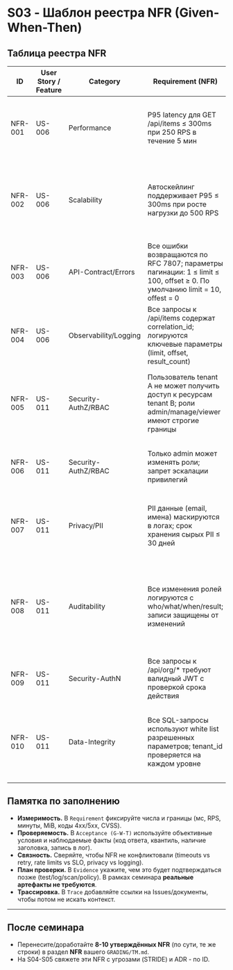 # S03 - Шаблон реестра NFR (Given-When-Then)

## Таблица реестра NFR

| ID      | User Story / Feature | Category              | Requirement (NFR)                                                                                                          | Rationale / Risk                                                  | Acceptance (G-W-T)                                                                                                                                                                                  | Evidence (test/log/scan/policy)                                 | Trace (issue/link) | Owner           | Status | Priority    | Severity      | Tags                    |
| ------- | -------------------- | --------------------- | -------------------------------------------------------------------------------------------------------------------------- | ----------------------------------------------------------------- | --------------------------------------------------------------------------------------------------------------------------------------------------------------------------------------------------- | --------------------------------------------------------------- | ------------------ | --------------- | ------ | ----------- | ------------- | ----------------------- |
| NFR-001 | US-006               | Performance           | P95 latency для GET /api/items ≤ 300ms при 250 RPS в течение 5 мин                                                         | UX при работе с большими списками                                 | **Given** сервис под нагрузкой 1000 RPS<br>**When** GET /api/items с любыми входными параметрами<br>**Then** 429 Too Many Requests                                                                  | Нагрузочный тест                                                | #PERF-001          | Perf-team       | Draft  | P1 - High   | S2 - Major    | performance, latency    |
| NFR-002 | US-006               | Scalability           | Автоскейлинг поддерживает P95 ≤ 300ms при росте нагрузки до 500 RPS                                                        | Обеспечение доступности при всплесках                             | **Given** базовая нагрузка 250 RPS<br>**When** нагрузка возрастает до 500 RPS за 2 мин<br>**Then** P95 ≤ 300ms, автоскейлинг добавляет ≥1 реплику                                                   | Мониторинг автоскейлинга, метрики CPU, RAM, HDD                 | #SCALE-001         | DevOps          | Draft  | P2 - Medium | S2 - Major    | scalability             |
| NFR-003 | US-006               | API-Contract/Errors   | Все ошибки возвращаются по RFC 7807; параметры пагинации: 1 ≤ limit ≤ 100, offset ≥ 0. По умолчанию limit = 10, offest = 0 | Предсказуемость API, защита от перегрузки при запросе всех данных | **Given** запрос с limit=150 или offset=-1<br>**When** GET /api/items<br>**Then** 422 + RFC 7807 с детализацией                                                                                     | Валидационные схемы, генерация клиента на базе спецификации API | #API-001           | Backend-team    | Draft  | P2 - Medium | S3 - Minor    | api, validation         |
| NFR-004 | US-006               | Observability/Logging | Все запросы к /api/items содержат correlation_id; логируются ключевые параметры (limit, offset, result_count)              | Трассировка проблем производительности                            | **Given** запрос без X-Correlation-ID<br>**When** GET /api/items?limit=20&offset=0<br>**Then** 422 + RFC 7807 с детализацией                                                                        | Структурированные логи, Jaeger/ELK                              | #OBS-001           | DevOps          | Draft  | P2 - Medium | S3 - Minor    | logging, observability  |
| NFR-005 | US-011               | Security-AuthZ/RBAC   | Пользователь tenant A не может получить доступ к ресурсам tenant B; роли admin/manage/viewer имеют строгие границы         | Изоляция данных, compliance                                       | **Given** пользователь с ролью viewer из tenant A<br>**When** запрос GET /api/org/resources tenant B<br>**Then** 404 без возврата данных                                                            | Интеграционные тесты RBAC, security scan                        | #SEC-001           | Security-team   | Draft  | P1 - High   | S1 - Critical | rbac, isolation         |
| NFR-006 | US-011               | Security-AuthZ/RBAC   | Только admin может изменять роли; запрет эскалации привилегий                                                              | Контроль доступа, принцип наименьших привилегий                   | **Given** пользователь с ролью manager<br>**When** POST /api/org/users/{id}/role на назначение admin<br>**Then** 403 + audit log                                                                    | Тесты авторизации, проверка политик                             | #SEC-002           | Security-team   | Draft  | P1 - High   | S1 - Critical | rbac, authorization     |
| NFR-007 | US-011               | Privacy/PII           | PII данные (email, имена) маскируются в логах; срок хранения сырых PII ≤ 30 дней                                           | Соответствие GDPR, защита приватности                             | **Given** пользователь с email "user@example.com"<br>**When** операция логируется<br>**Then** email не фигурирует в логах                                                                           | Логи приложения, политика хранения данных                       | #PRIV-001          | Data-protection | Draft  | P1 - High   | S1 - Critical | pii, privacy, gdpr      |
| NFR-008 | US-011               | Auditability          | Все изменения ролей логируются с who/what/when/result; записи защищены от изменений                                        | Расследование инцидентов, compliance                              | **Given** рядовой пользователь пытается изменить роль пользователя<br>**When** POST /api/org/users/{id}/role **Then** 403, audit log содержит: actor, target, old_role, new_role, timestamp, status | Централизованный audit log, WORM-хранилище                      | #AUDIT-001         | Audit-team      | Draft  | P2 - Medium | S2 - Major    | audit, compliance       |
| NFR-009 | US-011               | Security-AuthN        | Все запросы к /api/org/\* требуют валидный JWT с проверкой срока действия                                                  | Защита от неавторизованного доступа                               | **Given** запрос с просроченным JWT<br>**When** POST /api/org/users/{id}/role<br>**Then** 401 + RFC 7807                                                                                            | Тесты аутентификации, security scan                             | #SEC-003           | Security-team   | Draft  | P1 - High   | S1 - Critical | authentication, jwt     |
| NFR-010 | US-011               | Data-Integrity        | Все SQL-запросы используют white list разрешенных параметров; tenant_id проверяется на каждом уровне                       | Защита от SQL injection, обеспечение изоляции                     | **Given** пользователь tenant A<br>**When** выполняется запрос к БД с потенциальной инъекцией<br>**Then** 422 + RFC 7807, WHERE включает tenant_id=A                                                | Code review, статический анализ кода                            | #SEC-004           | Backend-team    | Draft  | P1 - High   | S1 - Critical | sql-injection, security |

## Памятка по заполнению

- **Измеримость.** В `Requirement` фиксируйте числа и границы (мс, RPS, минуты, MiB, коды 4xx/5xx, CVSS).
- **Проверяемость.** В `Acceptance (G-W-T)` используйте объективные условия и наблюдаемые факты (код ответа, квантиль, наличие заголовка, запись в лог).
- **Связность.** Сверяйте, чтобы NFR не конфликтовали (timeouts vs retry, rate limits vs SLO, privacy vs logging).
- **План проверки.** В `Evidence` укажите, чем это будет подтверждаться позже (test/log/scan/policy). В рамках семинара **реальные артефакты не требуются**.
- **Трассировка.** В `Trace` добавляйте ссылки на Issues/документы, чтобы потом не искать контекст.

---

## После семинара

- Перенесите/доработайте **8-10 утверждённых NFR** (по сути, те же строки) в раздел **NFR** вашего `GRADING/TM.md`.
- На S04-S05 свяжете эти NFR с угрозами (STRIDE) и ADR - по ID.
